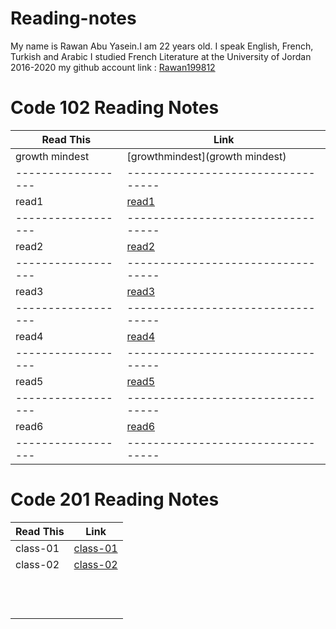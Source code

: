 # Reading-notes
My name is Rawan Abu Yasein.I am 22 years old.
I speak English, French, Turkish and Arabic
I studied French Literature at the University of Jordan 2016-2020
my github account link : [Rawan199812](http://github.com/Rawan199812)


# Code 102 Reading Notes

| Read This        |      Link                        |
|------------------|----------------------------------|
|   growth mindest |  [growthmindest](growth mindest) |
|------------------|----------------------------------|
|    read1         |  [read1](read1)                  |
|------------------|----------------------------------|
|    read2         |  [read2](read2)                  |
|------------------|----------------------------------|
|    read3         |  [read3](read3)                  |
|------------------|----------------------------------|
|    read4         |  [read4](read4)                  |
|------------------|----------------------------------|
|    read5         |  [read5](read5)                  |
|------------------|----------------------------------|
|    read6         |  [read6](read6)                  |
|------------------|----------------------------------|






# Code 201 Reading Notes




| Read This       |      Link               |
|-----------------|-------------------------|
|  class-01       |  [class-01](class-01)   |    
|  class-02       |  [class-02](class.02)   |
|                 |                         |
|                 |                         |
|                 |                         |
|                 |                         |
|                 |                         |
|                 |                         |
|                 |                         |    
|                 |                         |
|                 |                         |
|                 |                         |
|                 |                         |
|                 |                         |

